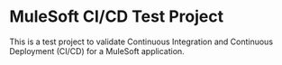 # MuleSoft CI/CD Test Project

This is a test project to validate Continuous Integration and Continuous Deployment (CI/CD) for a MuleSoft application.
